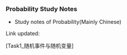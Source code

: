 ### Probability Study Notes

- Study notes of Probability(Mainly Chinese)

Link updated:

[Task1_随机事件与随机变量]



[Task1 _ 随机事件与随机变量基础知识点]:<随机事件与随机变量.md>
